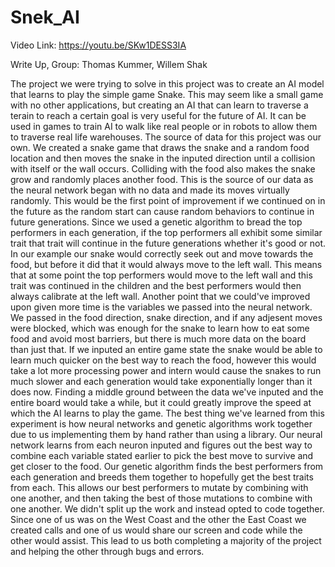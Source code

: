 # Snek_AI
Video Link: https://youtu.be/SKw1DESS3IA 

Write Up, Group: Thomas Kummer, Willem Shak

The project we were trying to solve in this project was to create an AI model that learns to play the simple game Snake.  This may seem like a small game with no other applications, but creating an AI that can learn to traverse a terain to reach a certain goal is very useful for the future of AI.  It can be used in games to train AI to walk like real people or in robots to allow them to traverse real life warehouses.  The source of data for this project was our own.  We created a snake game that draws the snake and a random food location and then moves the snake in the inputed direction until a collision with itself or the wall occurs.  Colliding with the food also makes the snake grow and randomly places another food.  This is the source of our data as the neural network began with no data and made its moves virtually randomly.  This would be the first point of improvement if we continued on in the future as the random start can cause random behaviors to continue in future generations.  Since we used a genetic algorithm to bread the top performers in each generation, if the top performers all exhibit some similar trait that trait will continue in the future generations whether it's good or not.  In our example our snake would correctly seek out and move towards the food, but before it did that it would always move to the left wall.  This means that at some point the top performers would move to the left wall and this trait was continued in the children and the best performers would then always calibrate at the left wall.  Another point that we could've improved upon given more time is the variables we passed into the neural network.  We passed in the food direction, snake direction, and if any adjesent moves were blocked, which was enough for the snake to learn how to eat some food and avoid most barriers, but there is much more data on the board than just that.  If we inputed an entire game state the snake would be able to learn much quicker on the best way to reach the food, however this would take a lot more processing power and intern would cause the snakes to run much slower and each generation would take exponentially longer than it does now.  Finding a middle ground between the data we've inputed and the entire board would take a while, but it could greatly improve the speed at which the AI learns to play the game.  The best thing we've learned from this experiment is how neural networks and genetic algorithms work together due to us implementing them by hand rather than using a library.  Our neural network learns from each neuron inputed and figures out the best way to combine each variable stated earlier to pick the best move to survive and get closer to the food.  Our genetic algorithm finds the best performers from each generation and breeds them together to hopefully get the best traits from each.  This allows our best performers to mutate by combining with one another, and then taking the best of those mutations to combine with one another.  We didn't split up the work and instead opted to code together.  Since one of us was on the West Coast and the other the East Coast we created calls and one of us would share our screen and code while the other would assist.  This lead to us both completing a majority of the project and helping the other through bugs and errors.
